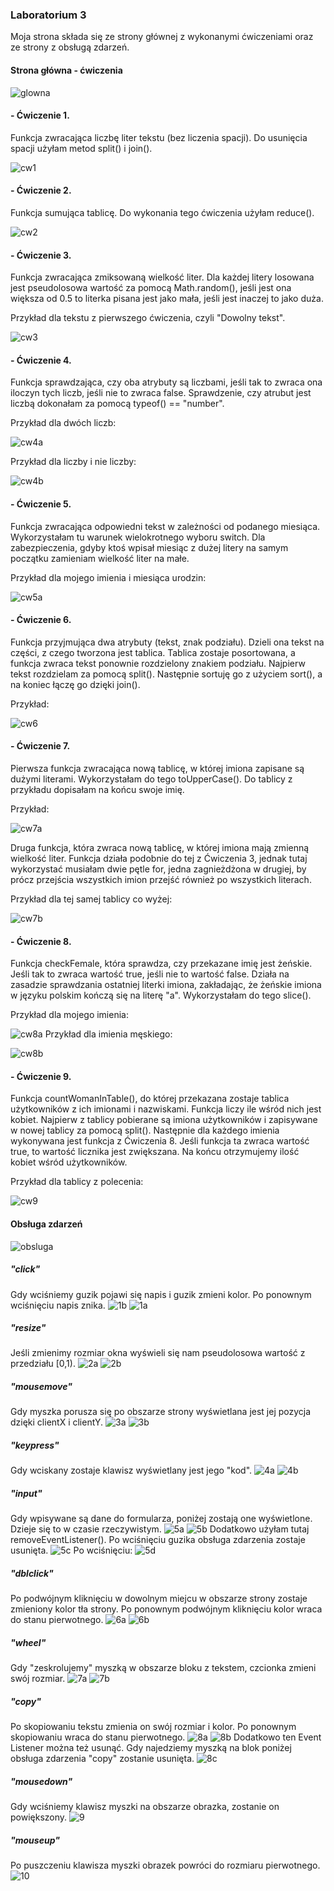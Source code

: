 ### Laboratorium 3
Moja strona składa się ze strony głównej z wykonanymi ćwiczeniami oraz ze strony z obsługą zdarzeń.

#### Strona główna - ćwiczenia
![glowna](https://github.com/kamilanagorska/projektowanie-serwisow-www-nagorska-185ic/blob/main/Laboratorium3/images/glowna.png?raw=true)

#### - Ćwiczenie 1. 
Funkcja zwracająca liczbę liter tekstu (bez liczenia spacji). Do usunięcia spacji użyłam metod split() i join().

![cw1](https://github.com/kamilanagorska/projektowanie-serwisow-www-nagorska-185ic/blob/main/Laboratorium3/images/cw1.png?raw=true)

#### - Ćwiczenie 2.
Funkcja sumująca tablicę. Do wykonania tego ćwiczenia użyłam reduce().

![cw2](https://github.com/kamilanagorska/projektowanie-serwisow-www-nagorska-185ic/blob/main/Laboratorium3/images/cw2.png?raw=true)

#### - Ćwiczenie 3.
Funkcja zwracająca zmiksowaną wielkość liter. Dla każdej litery losowana jest pseudolosowa wartość za pomocą Math.random(), jeśli jest ona większa od 0.5 to literka pisana jest jako mała, jeśli jest inaczej to jako duża.

Przykład dla tekstu z pierwszego ćwiczenia, czyli "Dowolny tekst".

![cw3](https://github.com/kamilanagorska/projektowanie-serwisow-www-nagorska-185ic/blob/main/Laboratorium3/images/cw3.png?raw=true)

#### - Ćwiczenie 4.
Funkcja sprawdzająca, czy oba atrybuty są liczbami, jeśli tak to zwraca ona iloczyn tych liczb, jeśli nie to zwraca false. Sprawdzenie, czy atrubut jest liczbą dokonałam za pomocą typeof() == "number".

Przykład dla dwóch liczb:

![cw4a](https://github.com/kamilanagorska/projektowanie-serwisow-www-nagorska-185ic/blob/main/Laboratorium3/images/cw4a.png?raw=true)

Przykład dla liczby i nie liczby:

![cw4b](https://github.com/kamilanagorska/projektowanie-serwisow-www-nagorska-185ic/blob/main/Laboratorium3/images/cw4b.png?raw=true)

#### - Ćwiczenie 5.
Funkcja zwracająca odpowiedni tekst w zależności od podanego miesiąca. Wykorzystałam tu warunek wielokrotnego wyboru switch. Dla zabezpieczenia, gdyby ktoś wpisał miesiąc z dużej litery na samym początku zamieniam wielkość liter na małe. 

Przykład dla mojego imienia i miesiąca urodzin:

![cw5a](https://github.com/kamilanagorska/projektowanie-serwisow-www-nagorska-185ic/blob/main/Laboratorium3/images/cw5a.png?raw=true)

#### - Ćwiczenie 6.
Funkcja przyjmująca dwa atrybuty (tekst, znak podziału). Dzieli ona tekst na części, z czego tworzona jest tablica. Tablica zostaje posortowana, a funkcja zwraca tekst ponownie rozdzielony znakiem podziału. Najpierw tekst rozdzielam za pomocą split(). Następnie sortuję go z użyciem sort(), a na koniec łączę go dzięki join().

Przykład:

![cw6](https://github.com/kamilanagorska/projektowanie-serwisow-www-nagorska-185ic/blob/main/Laboratorium3/images/cw6.png?raw=true)

#### - Ćwiczenie 7.
Pierwsza funkcja zwracająca nową tablicę, w której imiona zapisane są dużymi literami. Wykorzystałam do tego toUpperCase(). Do tablicy z przykładu dopisałam na końcu swoje imię.

Przykład:

![cw7a](https://github.com/kamilanagorska/projektowanie-serwisow-www-nagorska-185ic/blob/main/Laboratorium3/images/cw7a.png?raw=true)

Druga funkcja, która zwraca nową tablicę, w której imiona mają zmienną wielkość liter. Funkcja działa podobnie do tej z Ćwiczenia 3, jednak tutaj wykorzystać musiałam dwie pętle for, jedna zagnieżdżona w drugiej, by prócz przejścia wszystkich imion przejść również po wszystkich literach. 

Przykład dla tej samej tablicy co wyżej:

![cw7b](https://github.com/kamilanagorska/projektowanie-serwisow-www-nagorska-185ic/blob/main/Laboratorium3/images/cw7b.png?raw=true)

#### - Ćwiczenie 8.
Funkcja checkFemale, która sprawdza, czy przekazane imię jest żeńskie. Jeśli tak to zwraca wartość true, jeśli nie to wartość false. Działa na zasadzie sprawdzania ostatniej literki imiona, zakładając, że żeńskie imiona w języku polskim kończą się na literę "a". Wykorzystałam do tego slice().

Przykład dla mojego imienia:

![cw8a](https://github.com/kamilanagorska/projektowanie-serwisow-www-nagorska-185ic/blob/main/Laboratorium3/images/cw8a.png?raw=true)
Przykład dla imienia męskiego:

![cw8b](https://github.com/kamilanagorska/projektowanie-serwisow-www-nagorska-185ic/blob/main/Laboratorium3/images/cw8b.png?raw=true)

#### - Ćwiczenie 9.
Funkcja countWomanInTable(), do której przekazana zostaje tablica użytkowników z ich imionami i nazwiskami. Funkcja liczy ile wśród nich jest kobiet. Najpierw z tablicy pobierane są imiona użytkowników i zapisywane w nowej tablicy za pomocą split(). Następnie dla każdego imienia wykonywana jest funkcja z Ćwiczenia 8. Jeśli funkcja ta zwraca wartość true, to wartość licznika jest zwiększana. Na końcu otrzymujemy ilość kobiet wśród użytkowników.

Przykład dla tablicy z polecenia:

![cw9](https://github.com/kamilanagorska/projektowanie-serwisow-www-nagorska-185ic/blob/main/Laboratorium3/images/cw9png.png?raw=true)

#### Obsługa zdarzeń
![obsluga](https://github.com/kamilanagorska/projektowanie-serwisow-www-nagorska-185ic/blob/main/Laboratorium3/images/obsluga.png?raw=true)

##### "click"
Gdy wciśniemy guzik pojawi się napis i guzik zmieni kolor. Po ponownym wciśnięciu napis znika. 
![1b](https://github.com/kamilanagorska/projektowanie-serwisow-www-nagorska-185ic/blob/main/Laboratorium3/images/1b.png?raw=true)
![1a](https://github.com/kamilanagorska/projektowanie-serwisow-www-nagorska-185ic/blob/main/Laboratorium3/images/1a.png?raw=true)

##### "resize"
Jeśli zmienimy rozmiar okna wyświeli się nam pseudolosowa wartość z przedziału [0,1).
![2a](https://github.com/kamilanagorska/projektowanie-serwisow-www-nagorska-185ic/blob/main/Laboratorium3/images/2a.png?raw=true)
![2b](https://github.com/kamilanagorska/projektowanie-serwisow-www-nagorska-185ic/blob/main/Laboratorium3/images/2b.png?raw=true)

##### "mousemove"
Gdy myszka porusza się po obszarze strony wyświetlana jest jej pozycja dzięki clientX i clientY. 
![3a](https://github.com/kamilanagorska/projektowanie-serwisow-www-nagorska-185ic/blob/main/Laboratorium3/images/3a.png?raw=true)
![3b](https://github.com/kamilanagorska/projektowanie-serwisow-www-nagorska-185ic/blob/main/Laboratorium3/images/3b.png?raw=true)

##### "keypress"
Gdy wciskany zostaje klawisz wyświetlany jest jego "kod". 
![4a](https://github.com/kamilanagorska/projektowanie-serwisow-www-nagorska-185ic/blob/main/Laboratorium3/images/4a.png?raw=true)
![4b](https://github.com/kamilanagorska/projektowanie-serwisow-www-nagorska-185ic/blob/main/Laboratorium3/images/4b.png?raw=true)

##### "input"
Gdy wpisywane są dane do formularza, poniżej zostają one wyświetlone. Dzieje się to w czasie rzeczywistym. 
![5a](https://github.com/kamilanagorska/projektowanie-serwisow-www-nagorska-185ic/blob/main/Laboratorium3/images/5a.png?raw=true)
![5b](https://github.com/kamilanagorska/projektowanie-serwisow-www-nagorska-185ic/blob/main/Laboratorium3/images/5b.png?raw=true)
Dodatkowo użyłam tutaj removeEventListener(). Po wciśnięciu guzika obsługa zdarzenia zostaje usunięta. 
![5c](https://github.com/kamilanagorska/projektowanie-serwisow-www-nagorska-185ic/blob/main/Laboratorium3/images/5c.png?raw=true)
Po wciśnięciu:
![5d](https://github.com/kamilanagorska/projektowanie-serwisow-www-nagorska-185ic/blob/main/Laboratorium3/images/5d.png?raw=true)

##### "dblclick"
Po podwójnym kliknięciu w dowolnym miejcu w obszarze strony zostaje zmieniony kolor tła strony. Po ponownym podwójnym kliknięciu kolor wraca do stanu pierwotnego.
![6a](https://github.com/kamilanagorska/projektowanie-serwisow-www-nagorska-185ic/blob/main/Laboratorium3/images/6a.png?raw=true)
![6b](https://github.com/kamilanagorska/projektowanie-serwisow-www-nagorska-185ic/blob/main/Laboratorium3/images/6b.png?raw=true)

##### "wheel"
Gdy "zeskrolujemy" myszką w obszarze bloku z tekstem, czcionka zmieni swój rozmiar. 
![7a](https://github.com/kamilanagorska/projektowanie-serwisow-www-nagorska-185ic/blob/main/Laboratorium3/images/7a.png?raw=true)
![7b](https://github.com/kamilanagorska/projektowanie-serwisow-www-nagorska-185ic/blob/main/Laboratorium3/images/7b.png?raw=true)

##### "copy"
Po skopiowaniu tekstu zmienia on swój rozmiar i kolor. Po ponownym skopiowaniu wraca do stanu pierwotnego.
![8a](https://github.com/kamilanagorska/projektowanie-serwisow-www-nagorska-185ic/blob/main/Laboratorium3/images/8a.png?raw=true)
![8b](https://github.com/kamilanagorska/projektowanie-serwisow-www-nagorska-185ic/blob/main/Laboratorium3/images/8b.png?raw=true)
Dodatkowo ten Event Listener można też usunąć. Gdy najedziemy myszką na blok poniżej obsługa zdarzenia "copy" zostanie usunięta.
![8c](https://github.com/kamilanagorska/projektowanie-serwisow-www-nagorska-185ic/blob/main/Laboratorium3/images/8c.png?raw=true)

##### "mousedown"
Gdy wciśniemy klawisz myszki na obszarze obrazka, zostanie on powiększony.
![9](https://github.com/kamilanagorska/projektowanie-serwisow-www-nagorska-185ic/blob/main/Laboratorium3/images/9.png?raw=true)

##### "mouseup"
Po puszczeniu klawisza myszki obrazek powróci do rozmiaru pierwotnego.
![10](https://github.com/kamilanagorska/projektowanie-serwisow-www-nagorska-185ic/blob/main/Laboratorium3/images/10.png?raw=true)